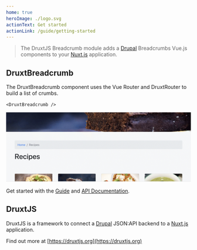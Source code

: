 ```yaml
---
home: true
heroImage: ./logo.svg
actionText: Get started
actionLink: /guide/getting-started
---
```


> The DruxtJS Breadcrumb module adds a [Drupal](https://drupal.org) Breadcrumbs Vue.js components to your [Nuxt.js](https://nuxtjs.org) application.


## DruxtBreadcrumb

The DruxtBreadcrumb component uses the Vue Router and DruxtRouter to build a list of crumbs.

```vue
<DruxtBreadcrumb />
```

![Example DruxtBreadcrumb component](./images/druxt-breadcrumb.png)

Get started with the [Guide](guide/) and [API Documentation](/api/components/DruxtBreadcrumb.html).


## DruxtJS

DruxtJS is a framework to connect a [Drupal](https://drupal.org) JSON:API backend to a [Nuxt.js](https://nuxtjs.org) application.

Find out more at [https://druxtjs.org](https://druxtjs.org)
